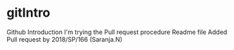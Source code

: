 # gitIntro
Github Introduction
I'm trying the Pull request procedure
Readme file Added
Pull request by 2018/SP/166 (Saranja.N)
